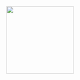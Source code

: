 

<div align="center">
  <a href="https://github.com/jesieldotdev">

  <img height="180em" src="https://github-readme-stats.vercel.app/api/top-langs/?username=jesieldotdev&layout=compact&langs_count=7&theme=algolia"/>
</div>



  
